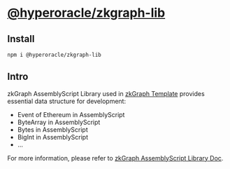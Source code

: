 # [@hyperoracle/zkgraph-lib](https://www.npmjs.com/package/@hyperoracle/zkgraph-lib)

## Install

```bash
npm i @hyperoracle/zkgraph-lib
```

## Intro

zkGraph AssemblyScript Library used in [zkGraph Template](https://github.com/hyperoracle/zkgraph) provides essential data structure for development:

- Event of Ethereum in AssemblyScript
- ByteArray in AssemblyScript
- Bytes in AssemblyScript
- BigInt in AssemblyScript
- ...

For more information, please refer to [zkGraph AssemblyScript Library Doc](https://docs.hyperoracle.io/zkgraph/zkgraph-assemblyscript-lib).
